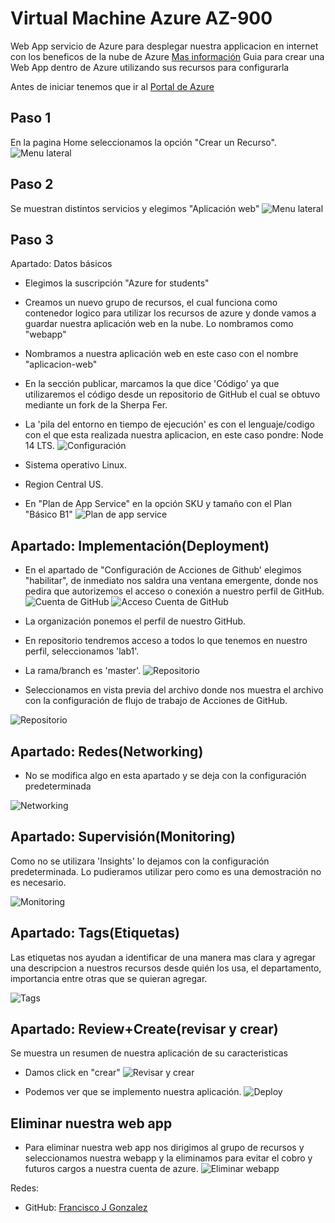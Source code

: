 # Virtual Machine Azure AZ-900
Web App servicio de Azure para desplegar nuestra applicacion en internet con los beneficos de la nube de Azure [Mas información](https://azure.microsoft.com/es-mx/services/app-service/web/)
Guia para crear una Web App dentro de Azure utilizando sus recursos para configurarla

Antes de iniciar tenemos que ir al [Portal de Azure](https://portal.azure.com/)

## Paso 1
En la pagina Home seleccionamos la opción "Crear un Recurso".
![Menu lateral](/images/images1.png)

## Paso 2
Se muestran distintos servicios y elegimos "Aplicación web"
![Menu lateral](/images/images2.png)

## Paso 3
Apartado: Datos básicos

* Elegimos la suscripción "Azure for students"
* Creamos un nuevo grupo de recursos, el cual funciona como contenedor logico para utilizar los recursos de azure y donde vamos a guardar nuestra aplicación web en la nube. Lo nombramos como "webapp"
* Nombramos a nuestra aplicación web en este caso con el nombre "aplicacion-web"
* En la sección publicar, marcamos la que dice 'Código' ya que utilizaremos el código desde un repositorio de GitHub el cual se obtuvo mediante un fork de la Sherpa Fer.
* La 'pila del entorno en tiempo de ejecución' es con el lenguaje/codigo con el que esta realizada nuestra aplicacion, en este caso pondre: Node 14 LTS.
![Configuración](/images/images3.png)

* Sistema operativo Linux.
* Region Central US.
* En "Plan de App Service" en la opción SKU y tamaño con el Plan "Básico B1"
![Plan de app service](/images/images4.png)

## Apartado: Implementación(Deployment)
* En el apartado de "Configuración de Acciones de Github' elegimos "habilitar", de inmediato nos saldra una ventana emergente, donde nos pedira que autorizemos el acceso o conexión a nuestro perfil de GitHub.
![Cuenta de GitHub](/images/images5.png)
![Acceso Cuenta de GitHub](/images/images6.png)

* La organización ponemos el perfil de nuestro GitHub.
* En repositorio tendremos acceso a todos lo que tenemos en nuestro perfil, seleccionamos 'lab1'.
* La rama/branch es 'master'.
![Repositorio](/images/images7.png)

* Seleccionamos en vista previa del archivo donde nos muestra el archivo con la configuración de flujo de trabajo de Acciones de GitHub.

![Repositorio](/images/images8.png)


## Apartado: Redes(Networking)
* No se modifica algo en esta apartado y se deja con la configuración predeterminada

![Networking](/images/images9.png)

## Apartado: Supervisión(Monitoring)
Como no se utilizara 'Insights' lo dejamos con la configuración predeterminada. Lo pudieramos utilizar pero como es una demostración no es necesario.

![Monitoring](/images/images10.png)

## Apartado: Tags(Etiquetas)
Las etiquetas nos ayudan a identificar de una manera mas clara y agregar una descripcion a nuestros recursos desde quién los usa, el departamento, importancia entre otras que se quieran agregar.

![Tags](/images/images11.png)

## Apartado: Review+Create(revisar y crear)
Se muestra un resumen de nuestra aplicación de su caracteristicas
* Damos click en "crear"
![Revisar y crear](/images/images12.png)

* Podemos ver que se implemento nuestra aplicación.
![Deploy](/images/images13.png)

## Eliminar nuestra web app
* Para eliminar nuestra web app nos dirigimos al grupo de recursos  y seleccionamos  nuestra webapp y la eliminamos para evitar el cobro y futuros cargos a nuestra cuenta de azure.
![Eliminar webapp](/images/images14.png)




Redes:
* GitHub: [Francisco J Gonzalez](https://github.com/FranciscoJGo)

